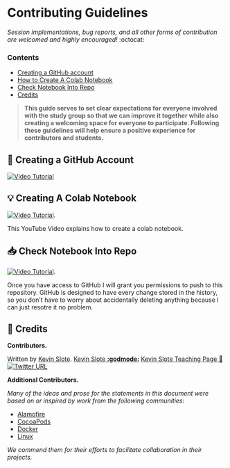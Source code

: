 # Contributing Guidelines

*Session implementations, bug reports, and all other forms of contribution are welcomed and highly encouraged!* :octocat:

### Contents

- [Creating a GitHub account](#creating-an-account)
- [How to Create A Colab Notebook](#create-colab)
- [Check Notebook Into Repo](#inbox_tray-opening-an-issue)
- [Credits](#pray-credits)

> **This guide serves to set clear expectations for everyone involved with the study group so that we can improve it together while also creating a welcoming space for everyone to participate. Following these guidelines will help ensure a positive experience for contributors and students.**

## :book: Creating a GitHub Account

[![Video Tutorial](https://img.youtube.com/vi/Gn3w1UvTx0A/0.jpg)](https://www.youtube.com/watch?v=Gn3w1UvTx0A)

## :bulb: Creating A Colab Notebook

[![Video Tutorial](https://img.youtube.com/vi/gfK2LpkUKac/0.jpg)](https://www.youtube.com/watch?v=gfK2LpkUKac). 

This YouTube Video explains how to create a colab notebook.

## :inbox_tray: Check Notebook Into Repo
 
[![Video Tutorial](https://img.youtube.com/vi/FGNDZu0fCWQ/0.jpg)](https://www.youtube.com/watch?v=FGNDZu0fCWQ). 

Once you have access to GitHub I will grant you permissions to push to this repository. GitHub is designed to have every change stored in the history, so you don't have to worry about accidentally deleting anything because I can just resotre it no problem.

## :pray: Credits

**Contributors.**

Written by [Kevin Slote](https://github.com/kslote1).
[Kevin Slote **:godmode:**](https://kslote1.github.io/)
[Kevin Slote Teaching Page :link:](https://sites.google.com/view/kevin-slote)
[![Twitter URL](https://img.shields.io/twitter/url/https/twitter.com/bukotsunikki.svg?style=social&label=Follow%20%40kslote1)](https://twitter.com/kslote1)

**Additional Contributors.**

*Many of the ideas and prose for the statements in this document were based on or inspired by work from the following communities:*

- [Alamofire](https://github.com/Alamofire/Alamofire/blob/master/CONTRIBUTING.md)
- [CocoaPods](https://github.com/CocoaPods/CocoaPods/blob/master/CONTRIBUTING.md)
- [Docker](https://github.com/moby/moby/blob/master/CONTRIBUTING.md)
- [Linux](https://elinux.org/Developer_Certificate_Of_Origin)

*We commend them for their efforts to facilitate collaboration in their projects.*
